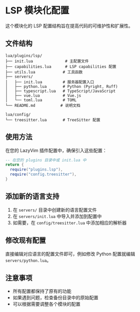 # LSP 模块化配置

这个模块化的 LSP 配置结构旨在提高代码的可维护性和扩展性。

## 文件结构

```
lua/plugins/lsp/
├── init.lua              # 主配置文件
├── capabilities.lua      # LSP capabilities 配置
├── utils.lua            # 工具函数
├── servers/
│   ├── init.lua         # 服务器配置入口
│   ├── python.lua       # Python (Pyright, Ruff)
│   ├── typescript.lua   # TypeScript/JavaScript
│   ├── vue.lua          # Vue.js
│   └── toml.lua         # TOML
└── README.md           # 说明文档

lua/config/
└── treesitter.lua       # TreeSitter 配置
```

## 使用方法

在您的 LazyVim 插件配置中，确保引入这些配置：

```lua
-- 在您的 plugins 目录中或 init.lua 中
return {
  require("plugins.lsp"),
  require("config.treesitter"),
}
```

## 添加新的语言支持

1. 在 `servers/` 目录中创建新的语言配置文件
2. 在 `servers/init.lua` 中导入并添加到配置中
3. 如需要，在 `config/treesitter.lua` 中添加相应的解析器

## 修改现有配置

直接编辑对应语言的配置文件即可，例如修改 Python 配置就编辑 `servers/python.lua`。

## 注意事项

- 所有配置都保持了原有的功能
- 如果遇到问题，检查备份目录中的原始配置
- 可以根据需要调整各个模块的配置
